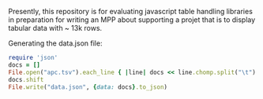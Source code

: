 Presently, this repository is for evaluating javascript table handling libraries in preparation for writing an MPP about supporting a projet that is to display tabular data with ~ 13k rows.

Generating the data.json file:

```ruby
require 'json'
docs = []
File.open("apc.tsv").each_line { |line| docs << line.chomp.split("\t") }
docs.shift
File.write("data.json", {data: docs}.to_json)
```
